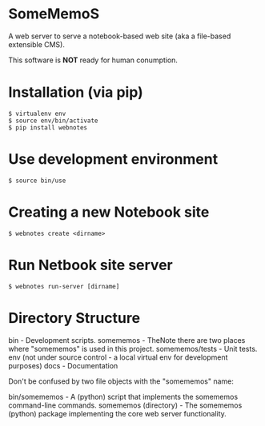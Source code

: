 # SomeMemoS

A web server to serve a notebook-based web site (aka a file-based extensible CMS).

This software is **NOT** ready for human conumption.

# Installation (via pip)

    $ virtualenv env
    $ source env/bin/activate
    $ pip install webnotes

# Use development environment

    $ source bin/use

# Creating a new Notebook site

    $ webnotes create <dirname>

# Run Netbook site server

    $ webnotes run-server [dirname]

# Directory Structure

   bin - Development scripts.
   somememos - TheNote there are two places where "somememos" is used in this project.
   somememos/tests - Unit tests.
   env (not under source control - a local virtual env for development purposes)
   docs - Documentation

Don't be confused by two file objects with the "somememos" name:

   bin/somememos - A (python) script that implements the somememos command-line commands.
   somememos (directory) - The somememos (python) package implementing the core web server functionality.
